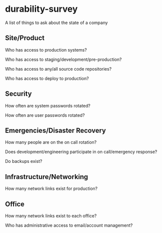 # durability-survey
A list of things to ask about the state of a company

## Site/Product
Who has access to production systems?

Who has access to staging/development/pre-production?

Who has access to any/all source code repositories?

Who has access to deploy to production?

## Security
How often are system passwords rotated?

How often are user passwords rotated?

## Emergencies/Disaster Recovery
How many people are on the on call rotation?

Does development/engineering participate in on call/emergency response?

Do backups exist?

## Infrastructure/Networking
How many network links exist for production?

## Office
How many network links exist to each office?

Who has administrative access to email/account management?
